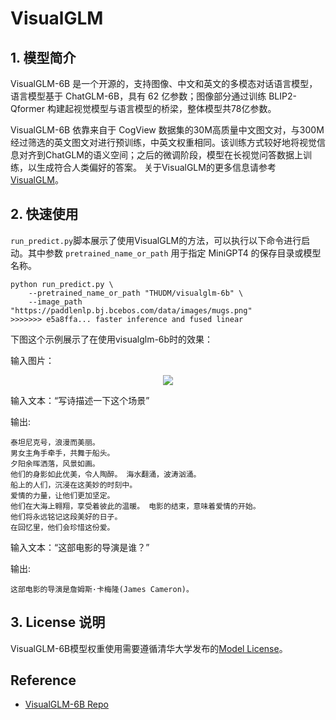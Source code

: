 # VisualGLM

## 1. 模型简介

VisualGLM-6B 是一个开源的，支持图像、中文和英文的多模态对话语言模型，语言模型基于 ChatGLM-6B，具有 62 亿参数；图像部分通过训练 BLIP2-Qformer 构建起视觉模型与语言模型的桥梁，整体模型共78亿参数。

VisualGLM-6B 依靠来自于 CogView 数据集的30M高质量中文图文对，与300M经过筛选的英文图文对进行预训练，中英文权重相同。该训练方式较好地将视觉信息对齐到ChatGLM的语义空间；之后的微调阶段，模型在长视觉问答数据上训练，以生成符合人类偏好的答案。 关于VisualGLM的更多信息请参考[VisualGLM](https://github.com/THUDM/VisualGLM-6B/tree/main)。


## 2. 快速使用
`run_predict.py`脚本展示了使用VisualGLM的方法，可以执行以下命令进行启动。其中参数 `pretrained_name_or_path` 用于指定 MiniGPT4 的保存目录或模型名称。

```
python run_predict.py \
    --pretrained_name_or_path "THUDM/visualglm-6b" \
    --image_path "https://paddlenlp.bj.bcebos.com/data/images/mugs.png"
>>>>>>> e5a8ffa... faster inference and fused linear

```

下图这个示例展示了在使用visualglm-6b时的效果：

输入图片：<center><img src="https://github.com/PaddlePaddle/PaddleNLP/assets/35913314/b609132e-1c06-4e4c-b5b3-7d945cfe8839" /></center>

输入文本：“写诗描述一下这个场景”

输出:
```
泰坦尼克号，浪漫而美丽。
男女主角手牵手，共舞于船头。
夕阳余晖洒落，风景如画。
他们的身影如此优美，令人陶醉。 海水翻涌，波涛汹涌。
船上的人们，沉浸在这美妙的时刻中。
爱情的力量，让他们更加坚定。
他们在大海上翱翔，享受着彼此的温暖。 电影的结束，意味着爱情的开始。
他们将永远铭记这段美好的日子。
在回忆里，他们会珍惜这份爱。
```

输入文本：“这部电影的导演是谁？”

输出:
```
这部电影的导演是詹姆斯·卡梅隆(James Cameron)。
```

## 3. License 说明
VisualGLM-6B模型权重使用需要遵循清华大学发布的[Model License](https://github.com/THUDM/VisualGLM-6B/blob/main/MODEL_LICENSE.txt)。


## Reference
- [VisualGLM-6B Repo](https://github.com/THUDM/VisualGLM-6B/tree/main)
